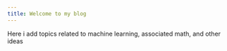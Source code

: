 ```yaml
---
title: Welcome to my blog
---
```

Here i add topics related to machine learning, associated math, and other ideas 

